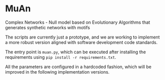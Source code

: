 # MuAn
Complex Networks - Null model based on Evolutionary Algorithms that generates synthetic networks with motifs

The scripts are currently just a prototype, and we are working to implement a more robust version aligned with software development code standards.

The entry point is ```muan.py```, which can be executed after installing the requirements using ```pip install -r requirements.txt```.

All the parameters are configured in a hardcoded fashion, which will be improved in the following implementation versions.

